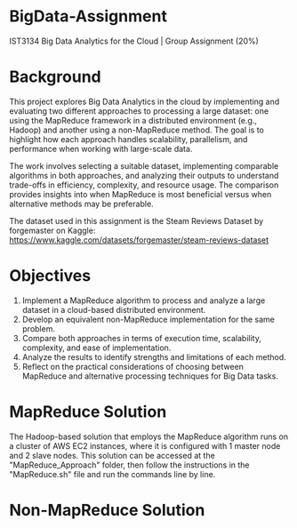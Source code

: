 # BigData-Assignment
IST3134 Big Data Analytics for the Cloud | Group Assignment (20%)

# Background
This project explores Big Data Analytics in the cloud by implementing and evaluating two different approaches to processing a large dataset: one using the MapReduce framework in a distributed environment (e.g., Hadoop) and another using a non-MapReduce method. The goal is to highlight how each approach handles scalability, parallelism, and performance when working with large-scale data.

The work involves selecting a suitable dataset, implementing comparable algorithms in both approaches, and analyzing their outputs to understand trade-offs in efficiency, complexity, and resource usage. The comparison provides insights into when MapReduce is most beneficial versus when alternative methods may be preferable.

The dataset used in this assignment is the Steam Reviews Dataset by forgemaster on Kaggle: https://www.kaggle.com/datasets/forgemaster/steam-reviews-dataset

# Objectives
1. Implement a MapReduce algorithm to process and analyze a large dataset in a cloud-based distributed environment.
2. Develop an equivalent non-MapReduce implementation for the same problem.
3. Compare both approaches in terms of execution time, scalability, complexity, and ease of implementation.
4. Analyze the results to identify strengths and limitations of each method.
5. Reflect on the practical considerations of choosing between MapReduce and alternative processing techniques for Big Data tasks.

# MapReduce Solution
The Hadoop-based solution that employs the MapReduce algorithm runs on a cluster of AWS EC2 instances, where it is configured with 1 master node and 2 slave nodes. This solution can be accessed at the "MapReduce_Approach" folder, then follow the instructions in the "MapReduce.sh" file and run the commands line by line.

# Non-MapReduce Solution

